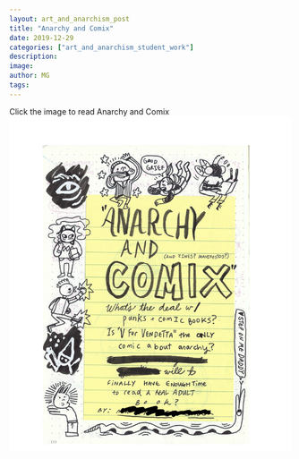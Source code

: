```yaml
---
layout: art_and_anarchism_post
title: "Anarchy and Comix"
date: 2019-12-29
categories: ["art_and_anarchism_student_work"]
description: 
image: 
author: MG
tags:
---
```

Click the image to read Anarchy and Comix
[![Anarchy and Comix PDF](/assets/img/anarchocomics/cover.png)](/assets/img/anarchocomics/MG.AnarchoComicsZine.pdf)